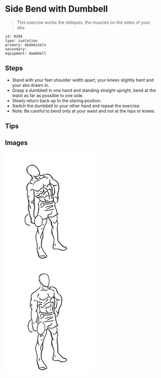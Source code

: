 # Side Bend with Dumbbell
> This exercise works the obliques, the muscles on the sides of your abs.

``` 
id: 0294 
type: isolation 
primary: abdominals 
secondary:  
equipment: dumbbell 
``` 

## Steps

 - Stand with your feet shoulder width apart, your knees slightly bent and your abs drawn in.
 - Grasp a dumbbell in one hand and standing straight upright, bend at the waist as far as possible to one side.
 - Slowly return back up to the staring position.
 - Switch the dumbbell to your other hand and repeat the exercise.
 - Note: Be careful to bend only at your waist and not at the hips or knees.

## Tips


## Images

<svg width="221pt" height="275pt" viewBox="0 0 221 275" xmlns="http://www.w3.org/2000/svg">
  <g fill="#FFF">
    <path d="M0 0h221v275H0V0m58.51 35.58c-5.3 2.45-6.99 9.78-3.91 14.6 2.02 6.37 9.56 8.04 12.03 14.09-1.95 4.07-3.98 8.1-5.81 12.23-7.88 2.95-10.07 14.01-6.14 20.84 2 2.97-.99 6.2-.27 9.39 1.27 7.37 2.44 14.77 3.87 22.12-1.01 4.61-2.46 9.37-1.33 14.11.97 3.72 2.42 7.31 3.09 11.12.99 3.4.46 7.42 3.15 10.13.3 3.82-.21 7.71.66 11.48 2.59 1.8 5.92 1.89 8.9 2.62 1.49 3.62 4.18 6.59 7.84 8.09-.79 3.73-.24 7.72-1.86 11.27-1.94 5.86-4.54 12.08-2.77 18.32 1.88 7.9 4.72 16.15 2.12 24.26.51 1.61 1.04 3.22 1.57 4.83-.96 3.65 1.85 6.63 2.42 10.07.37 1.56.27 3.29 1.12 4.71 3.96 4.87 11.87 6.05 17.02 2.47 1.17-.22 2.3-.53 3.41-.93 1.5-1.12.88-3.12.94-4.7-4.61-5.68-8.87-11.62-12.04-18.25-2.46-8.14-1.51-17.13 1.73-24.92 1.96-6.36-.86-13.2 1.5-19.5 1.55-4.41 2.46-9.14 5.09-13.08 2.9-4.47 3.28-9.96 3.54-15.13.44-.57 1.31-1.71 1.75-2.28 2.49 2.42 4.29 5.41 6.06 8.36 1.87 2.87.82 6.54 2.16 9.59.82 1.8 1.67 3.59 2.15 5.53 2.04 1.11 2.73 3.26 3.43 5.35 1.38-3.73-1.06-6.86-2.37-10.11-1.3-3-.44-6.53-2.07-9.41-2-3.33-3.71-6.97-6.82-9.45l.77-.54c-1.29-.62-2.19-1.57-2.72-2.85 2.74.84 5.25 3.14 8.3 2.66 4.96-.3 9.39-2.96 13.16-6.01.28 4.33.49 8.66.79 12.99-.5-.01-1.5-.04-2-.05-.92 2.33-1 5.71-3.63 6.81-2.37-.74-3.46-3.02-4.31-5.13l-.67.28c.98 2.16 1.31 5.1 3.69 6.23 3.39.29 4.71-3.34 6.22-5.66 3.59 4.89.09 10.55.48 15.92-1.26 6.39 1.73 12.57 1.13 18.98-.44 5.48-.14 11.14 1.82 16.3 2.41 2.54 5.15 4.77 7.23 7.61 2.5 3.71 6.63 5.99 11.08 6.29.73.94 1.45 1.9 2.16 2.87-1.75.92-3.39 2.03-5.2 2.81-2.61.11-5.2-.42-7.81-.4-2.38-1.06-4.64-2.73-7.35-2.75-3.38-.1-6.75.3-10.12.25-.54-.65-1.03-1.31-1.5-2-.24-4.43.58-8.85 1.7-13.12.41-4.01.33-8.07-.06-12.07-.39-3.56-3.38-6.2-3.72-9.77-.55-4.23-1.64-8.51-.65-12.76-.46-.79-.92-1.58-1.4-2.36-.87 4.61-1.49 9.33-1.12 14.02 1.53 4.87 5.22 8.93 5.49 14.21 1.65 7.93-4.11 15.45-1.91 23.32 2.84 2.81 6.95 2.31 10.53 1.71 4.02-.72 7.01 3.05 10.89 3.1 1.95.11 3.86.58 5.81.57 3.24-1.23 6.99-2.24 8.62-5.65-.83-1.02-1.67-2.01-2.54-2.97-1.77-2.22-5.14-1.14-7.26-2.88-4.12-2.87-6.65-7.42-10.69-10.4-3.1-5.8-1.72-12.69-2.16-19 .47-5.48-2.3-10.75-1.07-16.2-.65-2.8.09-5.54.78-8.24.99-3.31-1.63-6.24-1.38-9.52.07-4.59-.09-9.19-.9-13.72 1.05-.49 2.1-.98 3.15-1.48-.18-.55-.55-1.64-.73-2.19-.96-1.07-2.29-2.03-2.37-3.6-.61-5.62-3.69-10.49-5.1-15.87.37-2.19 1.01-4.32 1.39-6.51-1.37-1.21-2.7-2.45-4.04-3.68.05-3.77-.29-7.51-.86-11.23a328.9 328.9 0 0 1-3.14-.07c1.83 2.99 2.74 7.73-.55 10.04-5.09 1.21-10.4 3.13-15.64 1.58-.01-.26-.04-.77-.06-1.02l1.27-2.02c-1.72-1.35-3.31-2.86-4.56-4.66-.51.19-1.02.38-1.53.56 1.14 2.25 2.4 4.43 3.69 6.6-4.15.5-8.25-.27-11.85-2.37-1.04-2.17-2.52-4.06-4.25-5.71 1.17-.68 2.3-1.41 3.39-2.21 1.89 1.9 4.46 2.8 7.01 3.41-2.33-2.35-5.22-4.08-7.44-6.56a58.406 58.406 0 0 0-2.96 3.32c-3.34-1.04-6.36-2.76-9.43-4.37-1.03 1.63.87 2.33 1.87 3.23 1.24 1.13 2.82 1.7 4.29 2.43 1.8 1.69 3.42 3.59 5.47 5.02-.48 3.39-2.82 5.97-4.3 8.92-.71 2.71.55 5.4.93 8.07 1.01 5.68-1.99 10.98-2.09 16.61-.03 3.21-1.79 5.95-4.13 8l.25.64c-1.23-.01-2.45-.03-3.68-.08l.15-.44c-1.6-3.98-.71-8.39-.68-12.56.91-5.74 2.83-11.65.64-17.39.13-1.56.35-3.11.32-4.68-.63-8.69-.11-17.42-.62-26.11-.09-1.31-2.57-3.09-1.07-4.06 2.93.99 5.71 2.78 8.91 2.77 2.61-.38 6.85-.79 5.98-4.53 3.1-1.72 6.35-3.21 9.18-5.38 2.72 2.77 7.17 3.68 8.41 7.77-3.76 1.61-6.97 4.26-9.57 7.38-.77 1.26.06 2.57.68 3.66 2.36-3.62 5.16-7.11 8.94-9.32 2.11 2.79 2.79 6.2 3.65 9.5-4.29-2.42-6.64 2.19-8.96 4.85-2.95-1.21-6.05-2.27-8.32-4.62-.39-.06-1.17-.17-1.56-.23 1.86 3.41 5.44 4.98 8.88 6.32 3.02-.98 5.5-2.87 6.98-5.72 1.3.55 2.61 1.1 3.92 1.64-.05 2.44-.14 4.89-.21 7.33.44.16 1.31.5 1.74.66-.06-3.7 1.76-8.35-1.5-11.14 1.81-3.77-1.58-6.68-3.64-9.4.4-.93.8-1.86 1.25-2.76 1.96.55 3.78.07 5.47-1.44 1.32 3.94 1.44 8.14 1.66 12.25-.47.41-1.42 1.24-1.89 1.66l1.85 1.13c1.43 3.5 2.06 7.24 2.1 11.01.73-2.65 1.97-5.46.85-8.19-2.12-5.94-1.16-12.4-2.28-18.55-1.08-.53-2.16-1.07-3.24-1.6-1.2.86-2.42 1.71-3.67 2.5l.12.58c-.5.04-1.49.11-1.99.15-1.57-2.81-4.65-3.95-7.17-5.67l-2.17-.28c.08-1.43.22-4.29.29-5.72.62.65 1.86 1.95 2.47 2.6 1.44-.37 2.88-.74 4.32-1.1-1.99-.75-4.07-1.17-6.11-1.72-1.57-.98-2.87-2.31-4.26-3.51.88 2.23 2.53 4.47 1.75 6.98-.49 3.07-3.87 3.64-6.08 5.1-2.07.88-2.63 3.22-3.65 5.01-5.99 1.3-12.38-.02-17.08-4.04-1.22.49-2.47.92-3.73 1.32-.68 1.65-1.31 3.33-1.83 5.04 2.14-.89 3.21-2.93 3.77-5.07 1.34.85 2.69 1.69 4.1 2.41-.07 1.12-.13 2.23-.2 3.35l.94-.55c-.67 8.47 2.77 18.83-4.1 25.56-.43-.72-1.3-2.16-1.73-2.88-1.03 3.04.52 6.43 3.16 8.1l-.4-3.73c1.26-1.32 2.49-2.67 3.71-4.03.01 1.11.01 2.22.02 3.33-3.32 1.61-1.08 5.35-.27 7.82 2.15 5.81-1.02 11.65-.83 17.53.14 3.42-.14 6.85.18 10.26.77 1.49 2.3 2.33 3.63 3.26-2.27 3.8-2.52 8.29-1.88 12.58-1.99-.44-4.12-.58-5.91-1.66-2.34-3.44.63-7.61-.7-11.28-.95-1.19-2.46-2-2.76-3.61-1.61-5.5-1.81-11.35-3.77-16.76-1.14-2.81-.37-5.89-.05-8.77.52.4 1.54 1.2 2.05 1.6.49 1.85 1.09 3.67 1.65 5.5l1.62.71c-.09-3.28-1.17-6.37-2.63-9.27L60.63 134c-1.2-4.68.09-9.63-.14-14.41l-2.21-.28c-.23-2.97-.6-5.96-1.83-8.7-2.3-4.85 2.22-9.99-.28-14.84-2.78-6.48-.62-15.19 6.02-18.38.59.98 1.15 1.97 1.72 2.97 1.81-.61 3.74-1.25 4.85-2.92-2.17-.07-4.35-.04-6.53-.07 1.8-3.78 3.71-7.49 5.7-11.17l2.84 1.16c-1.51-3.04-3.88-5.67-4.69-9.03-2.86-1.46-6.4-2.4-8.04-5.42-1.89-3.84-3.8-8.48-1.96-12.68 1.1-2.62 3.79-3.91 6.27-4.9 3.94-1.37 8.8-1.78 12.15 1.17 4.27 4.01 8.16 8.75 9.92 14.43 1.05 2.84-1.19 5.36-2.13 7.91-2.41.63-4.82 1.36-7.31 1.56-2.39-.41-4.71-1.15-7.13-1.4 2.37 1.76 4.99 3.89 8.14 3.42 3.85.08 6.81-2.5 9.54-4.84.27.77.81 2.29 1.08 3.05 3.7-1.09 7.54-1.48 11.29-2.32-.02-.27-.07-.82-.09-1.09-.84-.54-1.69-1.06-2.55-1.54-.52.45-1.57 1.35-2.09 1.8-2.29.13-4.58.23-6.87.26-.02-2.87.48-5.86-.46-8.64-1.87-4.77-5.14-8.79-8.5-12.58-2.28-2.75-5.9-3.95-9.34-4.33-3.51-.22-6.48 1.93-9.49 3.39m44.02 19.12c-1.19.37-3.31.39-2.78 2.19l.48.4c3.43-1.32 7.26-.77 10.4 1.02 4.58 3.74 5.95 10.82 11.93 12.91 3.47 1.66 6.82 4.27 8.42 7.85 1.05 4.89 1.69 9.93 1.46 14.93a99.427 99.427 0 0 0-3.41 12.61c.54 2.35.83 4.75 1.12 7.15-2.61-1.47-5.36-2.81-8.37-3.2a26.09 26.09 0 0 0 6.52 4.16c3.3 3.72.55 8.22-.99 12.03.9-.56 1.98-.95 2.61-1.84 3.2-5.57 3.11-12.42 1.44-18.45.78-3.49 1.62-6.96 2.6-10.4 1.5-4.96-.03-10.1-.3-15.12-.16-3.05-2.58-5.23-4.39-7.44-2.19-2.64-5.71-3.38-8.44-5.23-2.9-3.78-5.2-8.09-8.7-11.39-2.74-1.93-6.32-2.46-9.6-2.18m-9.05 8.62c-1.31.82-2.6 1.66-3.84 2.6-1.16.16-2.32.3-3.49.42l1.31-.47c-1.24-1.67-1.58-4.79-4.22-4.82.85 3.08 2.35 5.9 4.27 8.43l-.81-2.03c2.09 1.58 3.71-.4 5.34-1.31 3.41-2.57 7.91-2.45 11.67-4.24-2.27-.56-4.48-.38-6.63.54.85-1.33 1.63-2.7 2.34-4.11-2.64.72-4.28 3-5.94 4.99m-22.08-.73c1.64 1.67 3.52 3.09 5.26 4.68 2.53 1.38 5.39 1.92 8.27 1.89-3.62-3.5-8.6-5.7-13.53-6.57m28.86.99c1.28 2.92 4.85 2.38 7.43 2.33-1.59-2.59-4.88-1.95-7.43-2.33m-32.25 5.3c-1.11 1.02.06 3.92 1.6 2.7 1.07-1-.08-3.94-1.6-2.7m41.61-1.09c-.19 3.66.76 7.35.1 10.98-1.12 2.2-3.83 2.8-5.65 4.27.55 2.45-.91 4.65-1.18 7.04.93-1.1 1.78-2.26 2.61-3.44.71-.07 2.13-.22 2.84-.3-1.03-.72-2.06-1.43-3.11-2.11 1.85-.93 3.69-1.85 5.5-2.85.97 1.62 2.05 3.18 2.93 4.86 3.95 7.7 1.73 16.68 4.37 24.76 1.83-2.8 4.37-5.11 5.98-8.06.97-6.1-1.21-11.97-2.11-17.91 2.93-.4 5.89-.87 8.62-2.07-3.23-1.82-6.89.25-10.32-.43-3.23-1.06-5.63-3.51-8.11-5.69-.53-3.06.42-6.92-2.47-9.05m-37.13 7.06c-.16.4-.48 1.2-.65 1.6-1.88 2.85-3.45 6.02-3.35 9.53.47-.96.92-1.93 1.38-2.89 1.27-2.2 2.05-4.66 3.41-6.8 4-2.52 8.29-4.72 13.15-4.61-.96-.84-2.05-2.37-3.56-1.47-3.87.49-7.03 2.87-10.38 4.64m21.74 17.62c.21 1.48.44 2.95.68 4.43-2.4 1.52-4.11 3.8-4.94 6.51-1.4-.42-2.8-.81-4.21-1.18.2 2.13-1.31 3.64-2.75 4.97-1.35 1.49-3.45.14-5.14.22 1.08 2.04 3.51 3.25 5.68 2.03 1.86-.76 4.74-3.32 2.5-5.29l4.42.48c.78.48 1.57.97 2.37 1.46-.27-1.12-.55-2.24-.83-3.36 1.58-1.87 3.66-3.17 5.89-4.16-.59-2.1-1.12-4.22-1.63-6.34-.51.06-1.53.17-2.04.23m-6.6 5.2c-.03.45-.1 1.35-.14 1.81.99.01 1.98.03 2.98.05.1-.55.31-1.65.42-2.19l-3.26.33m-10.18 5.15c2.17.66 4.74 1.48 6.52-.5-2.2-.38-4.39-.04-6.52.5m-20.96 4.14c.5 2.18 1.23 4.29 1.96 6.4 3.14-1.57.17-5.34-1.96-6.4m46.12 11.56c-.04 3.01 2.77 4.28 5.37 4.05-1.55-1.65-3.41-2.94-5.37-4.05m-46.99 36.3c-5.71 3.59-7.58 10.96-6.69 17.32.69 3.84 2.58 7.9 6.23 9.72 2.43 1.13 6.2 1.58 7.43-1.46-3.08.39-6.76.82-9.06-1.77-3.84-4.86-4.31-12.03-1.41-17.47 1.53-3.04 4.62-4.73 7.31-6.6-1.26-.15-2.68-.59-3.81.26m67.09 75.49c.94 1.39 1.87 2.79 2.9 4.11-.61-2.81-1.08-5.65-1.21-8.52-.89 1.32-1.24 2.89-1.69 4.41z"/>
    <path d="M111.7 78.99c2.45 2.11 5.19 3.82 8.04 5.32.48 1.16.98 2.32 1.5 3.46.56 5.11.81 10.25.62 15.39-.94.99-1.88 1.99-2.81 2.99-1.23-5.31-.36-10.84-1.54-16.12-1.69-3.8-3.37-7.65-5.81-11.04zM86.63 121.31c2.88 1.64 5.79 3.63 9.26 3.52 4.7.03 9.33 2.27 14.01.94 3.43-.98 6.88-1.89 10.37-2.6-1.54 3.8-6.05 3.67-9.38 4.67-6.89 1.66-13.87.02-20.42-2.18-1.16 2.83-4.67 6.72-1.49 9.38.2-2.74 1.03-5.34 2.29-7.77 1.85.67 3.71 1.33 5.53 2.11-1.7 4.92-6.93 6.31-10.32 9.64 5.01-.83 10.4-3.83 11.62-9.15 7.13 1.24 14.46.17 21.06-2.74l.76-2.56c1.26.88 2.51 1.79 3.72 2.74-.47 2.26-.97 4.52-1.61 6.74 2.22 4.78 4.57 9.61 5.19 14.91.21 1.83 1.46 3.24 2.46 4.7-3.97 1.47-6.66 5.07-10.67 6.44-3.97 1.94-8.22-.32-12.24-.79.94-3.3 4.36-3.76 7.17-4.5 2.21-1.99 3.42-5.16 3.49-8.13-1.71 2.1-3.06 4.46-4.4 6.81-2.34.33-4.69.83-6.8 1.96-1.15 2.14-.78 4.79-1.27 7.16-3.5 2.63-7.9 3.25-12.12 3.79-1.02-2.78-2.16-5.77-4.77-7.45-2.06-1.66-4.86-1.27-7.31-1.45 1.44-2.2 1.63-4.86 2.1-7.38.58-3.44 2.21-6.71 1.86-10.27.44-5.37-2.82-10.71.1-15.82l2.26.44c-.12-.79-.34-2.37-.45-3.16m15.29 14.77c-1.4.32-2.39 1.41-3.39 2.36 6.35-.93 12.43-4.06 18.93-3.49-4.96 2.56-11.21 3.54-14.69 8.3 5.46-2.63 10.97-5.15 16.66-7.26-.06-1.06-.11-2.13-.15-3.19-5.9.23-11.75 1.46-17.36 3.28m-6.01 9.33c4.6 1.99 9.41-.49 14.13-.32 4.23-.33 9.34-.14 12.04-4.04-8.43 2.99-17.54 2.32-26.17 4.36z"/>
    <path d="M74.48 167.12c1.22-4.34 4.94-7.05 8.64-9.2 3.72 1.3 7.29 4 8.12 8.05.87 4.16 1 8.65-.73 12.62l1.27.08c1.61-3.44 1.94-7.27 1.34-10.99 3.4.51 6.72-.5 10-1.25-.76 4.49-1.17 9.24-3.45 13.28-3.71 5.71-4.93 12.55-7.36 18.82-2.86 4.94-5.24 10.55-4.57 16.39l1.09 1.81c1.14-5.26.57-11.05 4.01-15.59.06 4.57.85 9.45-1.32 13.7-2.93 6.3-3.01 13.59-1.68 20.3.8 5.39 4.56 9.57 6.9 14.32 2.35 3.22 5.24 6.06 7.09 9.65-1.2.37-2.4.75-3.6 1.12-.92-1.38-1.85-2.76-2.9-4.06-3.16 1.04-6.49.69-9.73.98l-.95 1.67c.96-.16 1.92-.32 2.89-.47 3.09 1.81 7.28-1.95 9.33 1.86-4.08 3.65-10.69 2.45-13.75-1.9-.34-7.65-6.76-14.39-4.41-22.19 1.6-9.61-4.97-18.46-3.5-28.05a49.4 49.4 0 0 1 3.82-11.55c1.61 2.68 1.43 6.69 4.35 8.46-1.63-6.04-3.41-12.08-3.92-18.35 3.99-.23 7.49-2.44 9.65-5.76-.89-.43-1.78-.85-2.68-1.28l1.05 1.21c-2.48 2.7-6.68 5.11-10.22 2.88-5.68-3.26-6.35-10.82-4.78-16.56m16.79 13.87c.72-.1 2.16-.31 2.89-.41.75 1.03 1.54 2.05 2.36 3.04-.51-2.04-1.27-4.01-2.09-5.94-1.04 1.11-2.1 2.21-3.16 3.31m-2.25 9.06c1.17 1.68 3.92 1.28 4.58-.68-1.5.19-3.65-1.06-4.58.68m-6.37 52.8c2.89-2.07 4.05-5.48 5.66-8.48-3.65.97-4.66 5.33-5.66 8.48z"/>
  </g>
  <g fill="#333">
    <path d="M58.51 35.58c3.01-1.46 5.98-3.61 9.49-3.39 3.44.38 7.06 1.58 9.34 4.33 3.36 3.79 6.63 7.81 8.5 12.58.94 2.78.44 5.77.46 8.64 2.29-.03 4.58-.13 6.87-.26.52-.45 1.57-1.35 2.09-1.8.86.48 1.71 1 2.55 1.54.02.27.07.82.09 1.09-3.75.84-7.59 1.23-11.29 2.32-.27-.76-.81-2.28-1.08-3.05-2.73 2.34-5.69 4.92-9.54 4.84-3.15.47-5.77-1.66-8.14-3.42 2.42.25 4.74.99 7.13 1.4 2.49-.2 4.9-.93 7.31-1.56.94-2.55 3.18-5.07 2.13-7.91-1.76-5.68-5.65-10.42-9.92-14.43-3.35-2.95-8.21-2.54-12.15-1.17-2.48.99-5.17 2.28-6.27 4.9-1.84 4.2.07 8.84 1.96 12.68 1.64 3.02 5.18 3.96 8.04 5.42.81 3.36 3.18 5.99 4.69 9.03l-2.84-1.16c-1.99 3.68-3.9 7.39-5.7 11.17 2.18.03 4.36 0 6.53.07-1.11 1.67-3.04 2.31-4.85 2.92-.57-1-1.13-1.99-1.72-2.97-6.64 3.19-8.8 11.9-6.02 18.38 2.5 4.85-2.02 9.99.28 14.84 1.23 2.74 1.6 5.73 1.83 8.7l2.21.28c.23 4.78-1.06 9.73.14 14.41l1.35-1.47c1.46 2.9 2.54 5.99 2.63 9.27l-1.62-.71c-.56-1.83-1.16-3.65-1.65-5.5-.51-.4-1.53-1.2-2.05-1.6-.32 2.88-1.09 5.96.05 8.77 1.96 5.41 2.16 11.26 3.77 16.76.3 1.61 1.81 2.42 2.76 3.61 1.33 3.67-1.64 7.84.7 11.28 1.79 1.08 3.92 1.22 5.91 1.66-.64-4.29-.39-8.78 1.88-12.58-1.33-.93-2.86-1.77-3.63-3.26-.32-3.41-.04-6.84-.18-10.26-.19-5.88 2.98-11.72.83-17.53-.81-2.47-3.05-6.21.27-7.82-.01-1.11-.01-2.22-.02-3.33-1.22 1.36-2.45 2.71-3.71 4.03l.4 3.73c-2.64-1.67-4.19-5.06-3.16-8.1.43.72 1.3 2.16 1.73 2.88 6.87-6.73 3.43-17.09 4.1-25.56l-.94.55c.07-1.12.13-2.23.2-3.35-1.41-.72-2.76-1.56-4.1-2.41-.56 2.14-1.63 4.18-3.77 5.07.52-1.71 1.15-3.39 1.83-5.04 1.26-.4 2.51-.83 3.73-1.32 4.7 4.02 11.09 5.34 17.08 4.04 1.02-1.79 1.58-4.13 3.65-5.01 2.21-1.46 5.59-2.03 6.08-5.1.78-2.51-.87-4.75-1.75-6.98 1.39 1.2 2.69 2.53 4.26 3.51 2.04.55 4.12.97 6.11 1.72-1.44.36-2.88.73-4.32 1.1-.61-.65-1.85-1.95-2.47-2.6-.07 1.43-.21 4.29-.29 5.72l2.17.28c2.52 1.72 5.6 2.86 7.17 5.67.5-.04 1.49-.11 1.99-.15l-.12-.58c1.25-.79 2.47-1.64 3.67-2.5 1.08.53 2.16 1.07 3.24 1.6 1.12 6.15.16 12.61 2.28 18.55 1.12 2.73-.12 5.54-.85 8.19-.04-3.77-.67-7.51-2.1-11.01l-1.85-1.13c.47-.42 1.42-1.25 1.89-1.66-.22-4.11-.34-8.31-1.66-12.25-1.69 1.51-3.51 1.99-5.47 1.44-.45.9-.85 1.83-1.25 2.76 2.06 2.72 5.45 5.63 3.64 9.4 3.26 2.79 1.44 7.44 1.5 11.14-.43-.16-1.3-.5-1.74-.66.07-2.44.16-4.89.21-7.33-1.31-.54-2.62-1.09-3.92-1.64-1.48 2.85-3.96 4.74-6.98 5.72-3.44-1.34-7.02-2.91-8.88-6.32.39.06 1.17.17 1.56.23 2.27 2.35 5.37 3.41 8.32 4.62 2.32-2.66 4.67-7.27 8.96-4.85-.86-3.3-1.54-6.71-3.65-9.5-3.78 2.21-6.58 5.7-8.94 9.32-.62-1.09-1.45-2.4-.68-3.66 2.6-3.12 5.81-5.77 9.57-7.38-1.24-4.09-5.69-5-8.41-7.77-2.83 2.17-6.08 3.66-9.18 5.38.87 3.74-3.37 4.15-5.98 4.53-3.2.01-5.98-1.78-8.91-2.77-1.5.97.98 2.75 1.07 4.06.51 8.69-.01 17.42.62 26.11.03 1.57-.19 3.12-.32 4.68 2.19 5.74.27 11.65-.64 17.39-.03 4.17-.92 8.58.68 12.56l-.15.44c1.23.05 2.45.07 3.68.08l-.25-.64c2.34-2.05 4.1-4.79 4.13-8 .1-5.63 3.1-10.93 2.09-16.61-.38-2.67-1.64-5.36-.93-8.07 1.48-2.95 3.82-5.53 4.3-8.92-2.05-1.43-3.67-3.33-5.47-5.02-1.47-.73-3.05-1.3-4.29-2.43-1-.9-2.9-1.6-1.87-3.23 3.07 1.61 6.09 3.33 9.43 4.37.95-1.14 1.93-2.26 2.96-3.32 2.22 2.48 5.11 4.21 7.44 6.56-2.55-.61-5.12-1.51-7.01-3.41-1.09.8-2.22 1.53-3.39 2.21 1.73 1.65 3.21 3.54 4.25 5.71 3.6 2.1 7.7 2.87 11.85 2.37-1.29-2.17-2.55-4.35-3.69-6.6.51-.18 1.02-.37 1.53-.56 1.25 1.8 2.84 3.31 4.56 4.66l-1.27 2.02c.02.25.05.76.06 1.02 5.24 1.55 10.55-.37 15.64-1.58 3.29-2.31 2.38-7.05.55-10.04 1.05.03 2.09.05 3.14.07.57 3.72.91 7.46.86 11.23 1.34 1.23 2.67 2.47 4.04 3.68-.38 2.19-1.02 4.32-1.39 6.51 1.41 5.38 4.49 10.25 5.1 15.87.08 1.57 1.41 2.53 2.37 3.6.18.55.55 1.64.73 2.19-1.05.5-2.1.99-3.15 1.48.81 4.53.97 9.13.9 13.72-.25 3.28 2.37 6.21 1.38 9.52-.69 2.7-1.43 5.44-.78 8.24-1.23 5.45 1.54 10.72 1.07 16.2.44 6.31-.94 13.2 2.16 19 4.04 2.98 6.57 7.53 10.69 10.4 2.12 1.74 5.49.66 7.26 2.88.87.96 1.71 1.95 2.54 2.97-1.63 3.41-5.38 4.42-8.62 5.65-1.95.01-3.86-.46-5.81-.57-3.88-.05-6.87-3.82-10.89-3.1-3.58.6-7.69 1.1-10.53-1.71-2.2-7.87 3.56-15.39 1.91-23.32-.27-5.28-3.96-9.34-5.49-14.21-.37-4.69.25-9.41 1.12-14.02.48.78.94 1.57 1.4 2.36-.99 4.25.1 8.53.65 12.76.34 3.57 3.33 6.21 3.72 9.77.39 4 .47 8.06.06 12.07-1.12 4.27-1.94 8.69-1.7 13.12.47.69.96 1.35 1.5 2 3.37.05 6.74-.35 10.12-.25 2.71.02 4.97 1.69 7.35 2.75 2.61-.02 5.2.51 7.81.4 1.81-.78 3.45-1.89 5.2-2.81-.71-.97-1.43-1.93-2.16-2.87-4.45-.3-8.58-2.58-11.08-6.29-2.08-2.84-4.82-5.07-7.23-7.61-1.96-5.16-2.26-10.82-1.82-16.3.6-6.41-2.39-12.59-1.13-18.98-.39-5.37 3.11-11.03-.48-15.92-1.51 2.32-2.83 5.95-6.22 5.66-2.38-1.13-2.71-4.07-3.69-6.23l.67-.28c.85 2.11 1.94 4.39 4.31 5.13 2.63-1.1 2.71-4.48 3.63-6.81.5.01 1.5.04 2 .05-.3-4.33-.51-8.66-.79-12.99-3.77 3.05-8.2 5.71-13.16 6.01-3.05.48-5.56-1.82-8.3-2.66.53 1.28 1.43 2.23 2.72 2.85l-.77.54c3.11 2.48 4.82 6.12 6.82 9.45 1.63 2.88.77 6.41 2.07 9.41 1.31 3.25 3.75 6.38 2.37 10.11-.7-2.09-1.39-4.24-3.43-5.35-.48-1.94-1.33-3.73-2.15-5.53-1.34-3.05-.29-6.72-2.16-9.59-1.77-2.95-3.57-5.94-6.06-8.36-.44.57-1.31 1.71-1.75 2.28-.26 5.17-.64 10.66-3.54 15.13-2.63 3.94-3.54 8.67-5.09 13.08-2.36 6.3.46 13.14-1.5 19.5-3.24 7.79-4.19 16.78-1.73 24.92 3.17 6.63 7.43 12.57 12.04 18.25-.06 1.58.56 3.58-.94 4.7-1.11.4-2.24.71-3.41.93-5.15 3.58-13.06 2.4-17.02-2.47-.85-1.42-.75-3.15-1.12-4.71-.57-3.44-3.38-6.42-2.42-10.07-.53-1.61-1.06-3.22-1.57-4.83 2.6-8.11-.24-16.36-2.12-24.26-1.77-6.24.83-12.46 2.77-18.32 1.62-3.55 1.07-7.54 1.86-11.27-3.66-1.5-6.35-4.47-7.84-8.09-2.98-.73-6.31-.82-8.9-2.62-.87-3.77-.36-7.66-.66-11.48-2.69-2.71-2.16-6.73-3.15-10.13-.67-3.81-2.12-7.4-3.09-11.12-1.13-4.74.32-9.5 1.33-14.11-1.43-7.35-2.6-14.75-3.87-22.12-.72-3.19 2.27-6.42.27-9.39-3.93-6.83-1.74-17.89 6.14-20.84 1.83-4.13 3.86-8.16 5.81-12.23-2.47-6.05-10.01-7.72-12.03-14.09-3.08-4.82-1.39-12.15 3.91-14.6m28.12 85.73c.11.79.33 2.37.45 3.16l-2.26-.44c-2.92 5.11.34 10.45-.1 15.82.35 3.56-1.28 6.83-1.86 10.27-.47 2.52-.66 5.18-2.1 7.38 2.45.18 5.25-.21 7.31 1.45 2.61 1.68 3.75 4.67 4.77 7.45 4.22-.54 8.62-1.16 12.12-3.79.49-2.37.12-5.02 1.27-7.16 2.11-1.13 4.46-1.63 6.8-1.96 1.34-2.35 2.69-4.71 4.4-6.81-.07 2.97-1.28 6.14-3.49 8.13-2.81.74-6.23 1.2-7.17 4.5 4.02.47 8.27 2.73 12.24.79 4.01-1.37 6.7-4.97 10.67-6.44-1-1.46-2.25-2.87-2.46-4.7-.62-5.3-2.97-10.13-5.19-14.91.64-2.22 1.14-4.48 1.61-6.74-1.21-.95-2.46-1.86-3.72-2.74l-.76 2.56c-6.6 2.91-13.93 3.98-21.06 2.74-1.22 5.32-6.61 8.32-11.62 9.15 3.39-3.33 8.62-4.72 10.32-9.64-1.82-.78-3.68-1.44-5.53-2.11-1.26 2.43-2.09 5.03-2.29 7.77-3.18-2.66.33-6.55 1.49-9.38 6.55 2.2 13.53 3.84 20.42 2.18 3.33-1 7.84-.87 9.38-4.67-3.49.71-6.94 1.62-10.37 2.6-4.68 1.33-9.31-.91-14.01-.94-3.47.11-6.38-1.88-9.26-3.52m-12.15 45.81c-1.57 5.74-.9 13.3 4.78 16.56 3.54 2.23 7.74-.18 10.22-2.88l-1.05-1.21c.9.43 1.79.85 2.68 1.28-2.16 3.32-5.66 5.53-9.65 5.76.51 6.27 2.29 12.31 3.92 18.35-2.92-1.77-2.74-5.78-4.35-8.46a49.4 49.4 0 0 0-3.82 11.55c-1.47 9.59 5.1 18.44 3.5 28.05-2.35 7.8 4.07 14.54 4.41 22.19 3.06 4.35 9.67 5.55 13.75 1.9-2.05-3.81-6.24-.05-9.33-1.86-.97.15-1.93.31-2.89.47l.95-1.67c3.24-.29 6.57.06 9.73-.98 1.05 1.3 1.98 2.68 2.9 4.06 1.2-.37 2.4-.75 3.6-1.12-1.85-3.59-4.74-6.43-7.09-9.65-2.34-4.75-6.1-8.93-6.9-14.32-1.33-6.71-1.25-14 1.68-20.3 2.17-4.25 1.38-9.13 1.32-13.7-3.44 4.54-2.87 10.33-4.01 15.59l-1.09-1.81c-.67-5.84 1.71-11.45 4.57-16.39 2.43-6.27 3.65-13.11 7.36-18.82 2.28-4.04 2.69-8.79 3.45-13.28-3.28.75-6.6 1.76-10 1.25.6 3.72.27 7.55-1.34 10.99l-1.27-.08c1.73-3.97 1.6-8.46.73-12.62-.83-4.05-4.4-6.75-8.12-8.05-3.7 2.15-7.42 4.86-8.64 9.2z"/>
    <path d="M102.53 54.7c3.28-.28 6.86.25 9.6 2.18 3.5 3.3 5.8 7.61 8.7 11.39 2.73 1.85 6.25 2.59 8.44 5.23 1.81 2.21 4.23 4.39 4.39 7.44.27 5.02 1.8 10.16.3 15.12-.98 3.44-1.82 6.91-2.6 10.4 1.67 6.03 1.76 12.88-1.44 18.45-.63.89-1.71 1.28-2.61 1.84 1.54-3.81 4.29-8.31.99-12.03a26.09 26.09 0 0 1-6.52-4.16c3.01.39 5.76 1.73 8.37 3.2-.29-2.4-.58-4.8-1.12-7.15.86-4.28 2-8.49 3.41-12.61.23-5-.41-10.04-1.46-14.93-1.6-3.58-4.95-6.19-8.42-7.85-5.98-2.09-7.35-9.17-11.93-12.91-3.14-1.79-6.97-2.34-10.4-1.02l-.48-.4c-.53-1.8 1.59-1.82 2.78-2.19z"/>
    <path d="M93.48 63.32c1.66-1.99 3.3-4.27 5.94-4.99a46.27 46.27 0 0 1-2.34 4.11c2.15-.92 4.36-1.1 6.63-.54-3.76 1.79-8.26 1.67-11.67 4.24-1.63.91-3.25 2.89-5.34 1.31l.81 2.03c-1.92-2.53-3.42-5.35-4.27-8.43 2.64.03 2.98 3.15 4.22 4.82l-1.31.47c1.17-.12 2.33-.26 3.49-.42 1.24-.94 2.53-1.78 3.84-2.6zM71.4 62.59c4.93.87 9.91 3.07 13.53 6.57-2.88.03-5.74-.51-8.27-1.89-1.74-1.59-3.62-3.01-5.26-4.68zM100.26 63.58c2.55.38 5.84-.26 7.43 2.33-2.58.05-6.15.59-7.43-2.33zM68.01 68.88c1.52-1.24 2.67 1.7 1.6 2.7-1.54 1.22-2.71-1.68-1.6-2.7zM109.62 67.79c2.89 2.13 1.94 5.99 2.47 9.05 2.48 2.18 4.88 4.63 8.11 5.69 3.43.68 7.09-1.39 10.32.43-2.73 1.2-5.69 1.67-8.62 2.07.9 5.94 3.08 11.81 2.11 17.91-1.61 2.95-4.15 5.26-5.98 8.06-2.64-8.08-.42-17.06-4.37-24.76-.88-1.68-1.96-3.24-2.93-4.86-1.81 1-3.65 1.92-5.5 2.85 1.05.68 2.08 1.39 3.11 2.11-.71.08-2.13.23-2.84.3-.83 1.18-1.68 2.34-2.61 3.44.27-2.39 1.73-4.59 1.18-7.04 1.82-1.47 4.53-2.07 5.65-4.27.66-3.63-.29-7.32-.1-10.98m2.08 11.2c2.44 3.39 4.12 7.24 5.81 11.04 1.18 5.28.31 10.81 1.54 16.12.93-1 1.87-2 2.81-2.99.19-5.14-.06-10.28-.62-15.39-.52-1.14-1.02-2.3-1.5-3.46-2.85-1.5-5.59-3.21-8.04-5.32zM72.49 74.85c3.35-1.77 6.51-4.15 10.38-4.64 1.51-.9 2.6.63 3.56 1.47-4.86-.11-9.15 2.09-13.15 4.61-1.36 2.14-2.14 4.6-3.41 6.8-.46.96-.91 1.93-1.38 2.89-.1-3.51 1.47-6.68 3.35-9.53.17-.4.49-1.2.65-1.6zM94.23 92.47c.51-.06 1.53-.17 2.04-.23.51 2.12 1.04 4.24 1.63 6.34-2.23.99-4.31 2.29-5.89 4.16.28 1.12.56 2.24.83 3.36-.8-.49-1.59-.98-2.37-1.46l-4.42-.48c2.24 1.97-.64 4.53-2.5 5.29-2.17 1.22-4.6.01-5.68-2.03 1.69-.08 3.79 1.27 5.14-.22 1.44-1.33 2.95-2.84 2.75-4.97 1.41.37 2.81.76 4.21 1.18.83-2.71 2.54-4.99 4.94-6.51-.24-1.48-.47-2.95-.68-4.43z"/>
    <path d="M87.63 97.67l3.26-.33c-.11.54-.32 1.64-.42 2.19-1-.02-1.99-.04-2.98-.05.04-.46.11-1.36.14-1.81zM77.45 102.82c2.13-.54 4.32-.88 6.52-.5-1.78 1.98-4.35 1.16-6.52.5zM56.49 106.96c2.13 1.06 5.1 4.83 1.96 6.4-.73-2.11-1.46-4.22-1.96-6.4zM102.61 118.52c1.96 1.11 3.82 2.4 5.37 4.05-2.6.23-5.41-1.04-5.37-4.05zM101.92 136.08c5.61-1.82 11.46-3.05 17.36-3.28.04 1.06.09 2.13.15 3.19-5.69 2.11-11.2 4.63-16.66 7.26 3.48-4.76 9.73-5.74 14.69-8.3-6.5-.57-12.58 2.56-18.93 3.49 1-.95 1.99-2.04 3.39-2.36zM95.91 145.41c8.63-2.04 17.74-1.37 26.17-4.36-2.7 3.9-7.81 3.71-12.04 4.04-4.72-.17-9.53 2.31-14.13.32zM55.62 154.82c1.13-.85 2.55-.41 3.81-.26-2.69 1.87-5.78 3.56-7.31 6.6-2.9 5.44-2.43 12.61 1.41 17.47 2.3 2.59 5.98 2.16 9.06 1.77-1.23 3.04-5 2.59-7.43 1.46-3.65-1.82-5.54-5.88-6.23-9.72-.89-6.36.98-13.73 6.69-17.32zM91.27 180.99c1.06-1.1 2.12-2.2 3.16-3.31.82 1.93 1.58 3.9 2.09 5.94-.82-.99-1.61-2.01-2.36-3.04-.73.1-2.17.31-2.89.41zM89.02 190.05c.93-1.74 3.08-.49 4.58-.68-.66 1.96-3.41 2.36-4.58.68zM122.71 230.31c.45-1.52.8-3.09 1.69-4.41.13 2.87.6 5.71 1.21 8.52-1.03-1.32-1.96-2.72-2.9-4.11zM82.65 242.85c1-3.15 2.01-7.51 5.66-8.48-1.61 3-2.77 6.41-5.66 8.48z"/>
  </g>
</svg>

<svg width="221pt" height="275pt" viewBox="0 0 221 275" xmlns="http://www.w3.org/2000/svg">
  <g fill="#FFF">
    <path d="M0 0h221v275H0V0m83.84 37c.22 4.34.04 9.29 3.67 12.38-.16 3.18-.07 6.36.24 9.52-3.92 2.64-7.51 5.69-10.37 9.48-4.35 1.52-8.11 4.32-11.32 7.58-2.61 3.47-2.23 8.02-1.83 12.09-1.49 5.19-2.8 10.51-2.81 15.94-.01 5.3 5.02 9.58 3.6 15.03-1.45 6.62-1.7 13.66.4 20.18-5.09 2.16-7.41 7.58-8.6 12.62-1.44 5.97-.28 12.85 3.84 17.53 1.93 2.07 6.65 3.57 7.93.08-2.49.21-5.43.33-7.2-1.81-4.09-4.79-4.02-11.85-2.49-17.64.87-4.11 3.84-7.14 6.93-9.75 1.8 5.13-.47 10.61 1.47 15.67 1.13 3.13.72 6.59 1.8 9.71 2.03 3.24 6.34 3.05 9.65 3.7-1.12-3.59-5.7-2.2-7.95-4.37-1.13-2.86-.47-6.16-1.73-9.03-.93-2.15-1.09-4.47-.83-6.77.66-6.6-2.82-12.69-2.82-19.24-.42-6.08 1.55-11.94 2.28-17.91-.42.39-1.26 1.18-1.68 1.57-1.01-4.2-3.72-8.16-2.86-12.63.54-3.35.91-6.73 1.68-10.04L67 93.77c-.41-5.01-2.48-10.29-.43-15.18 2.7-4.15 7.34-6.25 11.46-8.64 2.82-3.44 6.16-6.37 9.48-9.32.73-3.73.98-7.59.8-11.39 1.21 1.06 2.16 2.31 2.86 3.75 2.19 5.16 8.49 6.8 13.62 6.77.29 2.05 1.14 4.09.66 6.19-3.15 2.89-6.98-.96-10.67-.11 1.24-3.82-2.37-6.4-4.2-9.28 1.2 3.08 2.31 6.19 3.7 9.2-2.66.56-5.32 1.15-7.95 1.87 2.1 1.5 4.58.3 6.84 0 3.06-.71 6.15.3 8.93 1.54 1.72-.64 2.9-1.96 3.76-3.53 1.09-.3 2.2-.59 3.3-.87 2.04 1.8 4.9 1.14 7.38 1.32 1.66 1.96 3.33 5.2 6.41 4.47-1.34-1.53-2.73-3.01-4.09-4.52-2.54-.9-5.11-1.77-7.85-1.79.63-.6 1.88-1.81 2.51-2.41-.5-.47-1.48-1.39-1.98-1.85 3.66.31 7.68-.61 10.89 1.66 6.17 3.14 4.5 12.03 9.98 15.84 3.59 2.42 6.43 6.2 7.5 10.39-.07 5.35-.32 10.9-2.13 15.98-2.29 3.31-3.74 7.06-5.49 10.66.05 2.66-.23 5.31-.33 7.97-2.12-2.36-4.83-4.09-7.67-5.45 1.93 3.26 6.01 5.02 6.69 9.02-1.34 3.08-3.39 5.79-5.4 8.45-.37-3.13-.34-6.28-.41-9.42-3.71-2.26-2.27-6.89-2.73-10.48 1.91-1.46 4-2.81 5.4-4.8 2.02-5.73 1.61-11.87 1.87-17.83 2.87.09 5.75.18 8.62-.06-2.67-2.4-6.58-1.22-9.68-2.56-2.86-1.88-4.52-4.95-6.59-7.57.37-2.64.77-5.26 1.08-7.9-.45-.16-1.34-.49-1.79-.65-.46 3.16-.5 6.43-1.63 9.45-1.24 3.24-8.08 1.67-6.5 6.25-.92 1.17-2.11 1.65-3.56 1.44 1.11 1.6 3.21 3.07 2.33 5.28-2.18.99-4.91.9-6.39 3.11-.57.1-1.7.29-2.27.38-.41.62-1.23 1.85-1.64 2.46-2-.78-3.91-1.78-5.83-2.75.77 2.7 3.27 3.93 5.75 4.69 1.21-1.81 2.96-3.04 4.97-3.83 2.17-1.21 4.56-1.93 6.81-2.96-.02-1.44-.02-2.88 0-4.33-.56-.22-1.69-.68-2.25-.91 1.6-1.34 3.65-1.49 5.64-1.69-.67-.45-2-1.37-2.66-1.82 1.85-.76 3.72-1.47 5.59-2.2.67 1.88 1.35 3.76 2.15 5.59.19 1.96.44 3.91.74 5.85-.93 6.24-2.12 12.46-1.86 18.81-.42 3.23.69 7.42-2.35 9.65 1.16-.1 3.5-.31 4.67-.41.52 3.55-.51 7.41 1.42 10.66-.15 1.99-.45 4.09.59 5.92 1.95 3.7 1.29 8.31 4.23 11.56-4.2 1.6-6.99 5.61-11.44 6.7-3.51 1.4-7.08-.34-10.5-1.14 1.24 1.88 3.31 3.25 5.59 3.37 5.64.42 10.9-2.53 15.05-6.09.19 4.55.41 9.11.56 13.67l-1.91-.48c-.56 2.29-.99 4.83-2.85 6.5-2.65.4-4.29-2.39-4.84-4.61-.2.02-.6.07-.8.09.84 2.05 1.23 4.75 3.34 5.9 3.36.7 5.16-2.81 6.42-5.28.97 2.1 2.59 4.28 1.86 6.73-.8 2.98-1.38 6-1.17 9.1-.72 3.37-.63 6.79.29 10.11 1.79 7.32-.77 14.98 1.77 22.18.1 4.97 5.39 6.71 7.65 10.52 2.53 3.93 6.83 6.65 11.58 6.63.77 1.04 1.53 2.09 2.27 3.16-2.05 1.1-3.98 2.53-6.27 3.09-2.48-.25-4.96-.55-7.42-.92-2.74-1.02-5.33-2.91-8.41-2.57-3.34.31-6.73.93-9.98-.3-.1-3.9-.27-7.89.85-11.67 1.46-4.58 1.02-9.49.68-14.21-.13-3.96-3.22-6.99-3.73-10.84-1-4.93-1.4-9.99-.54-14.98.41 1.06 1.24 3.19 1.65 4.26 2.68-3.49-.62-6.96-1.79-10.27-1.2-2.71-.47-5.85-1.6-8.56-2.35-4.36-5.15-8.5-8.69-11.98.04-1.45.15-2.89.33-4.32.97-.78 2.07-1.36 3.14-1.99 4.67.48 6.47-4.88 6.84-8.65-1.66 2.01-3.03 4.24-4.32 6.5-2.46.45-4.85 1.21-7.22 2-.41 2.28-.52 4.6-.99 6.87-1.34 2.05-3.97 2.74-5.89 4.12 1.28-6.08.95-13.03-3-18.1-1.52-2.25-4.46-2.37-6.79-3.2-7.22 2.59-10.18 11.12-10.14 18.21-.28 6.19 2.17 13.7 8.78 15.54-.32 2.24-1.15 4.47-.68 6.75.33-.82.98-2.48 1.31-3.3 1.86-.5 3.72-1.02 5.56-1.59.74 1.1 1.57 2.13 2.5 3.09-.54-1.9-1.27-3.73-2.03-5.55-1.89.96-3.87 1.71-5.94 2.18.22-.78.65-2.36.86-3.14l-.25 1.58c5.2-1.92 8.34-6.69 9.79-11.82 1.41-.01 2.81-.05 4.22-.1-1.05 4.53-1.36 9.41-3.83 13.48-4.33 6.73-4.86 15.15-9.19 21.89-2.43 4.17-2.51 9.09-2.8 13.76.44.04 1.31.1 1.75.13-.07-5.03.37-10.22 3.23-14.54.16 3.5.9 7.1-.03 10.56-.86 3.4-2.93 6.45-3.18 10.01-.43 5.04-.56 10.21.77 15.14.89 4.81 4.55 8.32 6.66 12.58 2.47 3.36 5.56 6.33 7.1 10.31-.99.28-2 .52-3.01.71-1.53-.69-1.91-2.56-2.83-3.81-2.61.23-5.2.95-7.84.64-1.44-.38-2.64.37-3.61 1.37 3.56.59 7.18.62 10.71-.24.49.72.86 1.49 1.11 2.33-3.47 3.51-9.8 2.24-12.61-1.5-1.01-1.92-.95-4.21-1.66-6.24-1.42-3.96-3.19-7.85-3.92-12.01.2-3.37 1.24-6.71.69-10.1-.44-5.51-2.51-10.69-3.49-16.09-1.19-6.3 1.21-12.49 3.61-18.2 1.66 2.67 1.82 6.35 4.52 8.27-1.55-7.04-5.26-14.3-2.71-21.54.45-2.33 2.54-4.86.59-7.04-2.8 5.73-2.97 12.16-3.58 18.38-1.63 5.32-3.91 10.53-4.52 16.12.47 6.81 3.28 13.22 3.97 20.01.58 4.97-2.17 9.96.48 14.65-1.12 3.76 2.29 6.63 2.5 10.24.2 2.12.42 4.6 2.44 5.84 4.1 3.54 11.5 4.89 15.54.69 1.42-.13 2.84-.29 4.25-.46.1-1.61.16-3.21.14-4.81-2.88-4.6-6.97-8.28-9.24-13.27-4.78-5.45-4.54-13.18-3.95-19.96.05-3.93 1.81-7.49 3.12-11.1 1.2-4.89-.22-9.96.43-14.91.92-4.84 2.79-9.44 4.27-14.1 3.27-4.65 4.99-10.2 5.18-15.87-.23-1.85.88-3.26 1.98-4.6 2.66 3.23 4.98 6.8 6.8 10.55.07 4.33 1.32 8.33 3.26 12.16-.84 5.11-1.54 10.25-1.47 15.45 1.36 5 5.09 9.16 5.48 14.47 1.52 8.16-3.46 15.75-2.16 23.94 4.84 4.46 11.73-.12 16.92 3.28 3.3 2.15 7.45 2.2 11.25 1.9 2.94-1.15 6.93-1.76 7.93-5.28-.69-1.79-1.95-3.36-3.49-4.48-2.03-.6-4.34-.33-6.12-1.65-4.24-2.74-6.53-7.57-10.9-10.2-3.56-9.47-.14-19.93-3.2-29.5-.66-2.08-.13-4.24.33-6.3-1.55-3.31.75-6.44.99-9.73.2-2.84-2.2-5.12-1.89-7.96.22-4.67-.07-9.36-.95-13.96.94-.4 1.88-.81 2.82-1.21l.08-2.19c-1.04-1.13-2.63-2.02-2.74-3.72-.73-4.89-3.12-9.46-2.74-14.51 7.02-3.62 8.28-12.57 8.18-19.69 1.37-2.98 2.82-5.92 4.48-8.76 2.6-4.55 2.36-9.94 3.1-14.97.66-3.83-1.73-7.18-3.53-10.33-1.64-2.74-5.51-3.33-6.61-6.45-1.4-3.83-2.95-7.63-4.88-11.23-2.18-2.69-5.6-4.25-8.94-4.89-3.53.72-7.1.97-10.69.77 2.02-6.71 4.06-14.06 1.81-20.98-.88-2.76-.45-6.15-2.63-8.35-3.22-3.84-8.94-3.92-13.48-3.15-5.12.64-9.66 5.31-9.21 10.62m23.06 43.96c-.2 1.39-.66 2.73-1 4.09-3.66.99-6.72 3.15-9.94 4.99-4.75 2.22-8.32-2.39-11.62-5-.7 2.79 2.18 4.24 3.98 5.71 3.09 2.5 8.01 2.14 10.85-.57 1.84-1.84 4.49-2.13 6.72-3.26 1.5-1.69 2.19-3.89 3.14-5.9-.97-2.5-1.99-4.99-3.39-7.28-.51 2.51.78 4.82 1.26 7.22m-23.89-5.12c-1.73 3.09-2.93 6.51-3.39 10.02 3.52-2.34 3.96-7.11 5.11-10.87-.43.21-1.29.64-1.72.85m26.25 7.56c-.63 1.6 2.17 3.1 3.44 2.25.59-1.62-2.15-3.08-3.44-2.25m-6.06 8.76c-.75 2.16-3.81 2.94-3.55 5.48.51-.5 1.51-1.5 2.02-2 .5-.19 1.49-.56 1.99-.74 1.21-2.34 2.9-4.36 4.68-6.29-2.42-.05-4.17 1.47-5.14 3.55m-30.58-.42c-.19 1.16-.33 2.32-.44 3.49 1.66-1.57 3.43-3.03 4.96-4.73-1.53.3-3.1.57-4.52 1.24m5.07.78c.99 2.04 2.78 4.04 2.12 6.49-.56 3.33-.38 6.7-.28 10.05.27 4.79-4.12 8.45-3.56 13.26.43-.83 1.3-2.5 1.73-3.33 2.32 3.96 2.35 8.67 2.22 13.11-.05 3.44-2.28 6.5-1.99 9.98.3 3.26.88 6.88 3.45 9.18-.35-3.44-1.67-6.74-1.61-10.22.46-3.37 2.1-6.56 1.82-10.03.16-4.78-1.01-9.44-2.59-13.91 1.56-3.35 2.16-7 3.05-10.56-2.16-4.17 1.19-9.1-1.42-13.25-.48-1.36-1.87-.87-2.94-.77m6.17 2.37c.04.69.13 2.08.18 2.77 2.73 1.81 5.91 1.57 8.91.64l-1.81-1.72c-2.25 1.24-5.33 1.16-6.28-1.68l3.24-.76c-1.47-1.4-2.94-.2-4.24.75m29.69 2.47c.85 2.71 3.59.61 5.46.49-.5 4.5.71 10.12-2.93 13.54 1.7 3.02 1.6 6.56 1.55 9.91-3.75.81-7.52 1.51-11.21 2.57.18-.66.55-1.96.73-2.61-2.92-1.25-4.43-4.16-6.78-6.11.35 3.22 2.72 7.32 6.36 6.88-.69.52-1.38 1.05-2.07 1.57-5.63-2-12.35.15-17.2-3.96-.96-4.8-.02-10.18-2.9-14.57.48-.55.97-1.09 1.47-1.63 1.96-.03 3.92-.05 5.88.05-.79-.95-1.6-1.88-2.43-2.8-1.58 1.49-3.55 1.07-5.41.58l.64 1.52-2.67.44c.78 3.05 2.82 5.65 3.31 8.78.08 2.74.02 5.49.5 8.2-1.19 2.45-2.67 4.74-3.87 7.18 1.58-1.48 2.81-3.44 4.98-4.13-.19-.55-.57-1.65-.76-2.21 5.1 4.24 11.84 3.26 17.92 4.52 4.29.61 8.49-1.08 12.62-1.97 3.27-2.77 2.55-7.61 2.42-11.5.56-4.86 1.38-9.69 1.92-14.55-.95-.72-1.9-1.46-2.83-2.22-1.56.7-3.13 1.37-4.7 2.03m-1.14 2.87c.47 2.61.71 5.29-.49 7.77-3.05-.01-6.28-.23-8.74 1.92-1-.64-2-1.29-2.99-1.94.73 1.88 1.13 3.88.83 5.89.79.37 1.59.74 2.38 1.11-.35-1.27-.72-2.54-1.1-3.81 4.47-.86 9.13-1.18 13.08-3.67-.37-1.89-.71-3.8-1.3-5.64-.03-1.2-.59-1.74-1.67-1.63m-47.99.01c.56 2.73.17 5.9 2.02 8.2 1.25-2.86 1.12-6.63-2.02-8.2m30.21 6.96c2.36.74 5.07.62 6.03-2.11-1.95.25-3.91.45-5.87.37-.03.58-.08 1.16-.16 1.74m1.49 3.51c-2.62-1.15-5.1-2.56-7.5-4.12-.47 3.68 4.7 6.48 7.5 4.12m16.38 6.3c1.21-.43 2.39-1.92 1.97-3.24-1.54-.85-3.87 2.56-1.97 3.24m-22.77 8.25c-1.26 3-3.44 6.31-1.64 9.56.64-2.72 1.39-5.42 2.61-7.94 1.86.56 3.72 1.09 5.59 1.62-.59 1.81-1.25 3.73-2.79 4.96-2.24 2-5.6 2.7-7.1 5.48 4.7-1.64 10.94-3.87 11.19-9.77 6.82 1.99 13.77.04 20.35-1.84-.11-.42-.33-1.27-.45-1.69-6.28 1.67-12.87 3.39-19.37 1.78-2.78-.81-5.56-1.57-8.39-2.16m-7.18 5.14c.37 6.2-.15 12.38-.36 18.58 1.54-2.76 2.52-5.85 2.21-9.04-.19-3.19.48-6.95-1.85-9.54m24.35 3.91c-3.03.88-6.48 1.31-8.66 3.84 7.17-1.22 14.05-4.06 21.41-4.02-.32-.35-.96-1.04-1.28-1.39-3.87-.24-7.7.8-11.47 1.57m-4.48 8.61c3.28-1.06 6.13-3.1 9.38-4.24 2.7-1.19 5.83-1.74 7.91-4-6.23 1.23-12.92 3.4-17.29 8.24m-6.77 2.11c1.68.9 3.6 1.31 5.5.88 5.79-1.23 11.82-.72 17.54-2.32 1.22-.68 2.15-1.75 3.18-2.67-8.51 2.66-17.53 2.33-26.22 4.11m-19.75-3.58c-.69 3.04-.13 6.06 1.55 8.67-.15-2.93-.24-5.98-1.55-8.67m-5.11 5.66c-.67.97-.73 2.9.46 3.49 1.89-.15 1.48-4.42-.46-3.49m18.24 41.85c.02.57.04 1.7.06 2.27 1.53-.15 3.16-.28 4.17-1.6-1.41-.24-2.81-.47-4.23-.67m34.38 37.18c-.78 3-.77 6.46 2.07 8.38-.35-1.5-.79-2.97-1.22-4.44.06-1.38.2-2.85-.85-3.94m-41.02 16.59c2.42-.43 3.3-3.1 4.04-5.1.55-.97 1.08-1.94 1.61-2.92-3.64.83-4.36 5.06-5.65 8.02z"/>
    <path d="M88.67 30.69c3.57-3.33 8.77-3.27 13.33-3.08 1.96 1.9 4.68 3.6 5.07 6.55.77 4.86 2.71 9.76 1.27 14.71-.74 3.28-.71 8.92-5.23 9.02-3.78-1.44-8.76-2.3-10.63-6.36-1.05-2.96-4.47-3.77-6.18-6.25.59-1.37 1.17-2.76 1.74-4.14-.7.12-2.1.37-2.8.5-.31-3.88.24-8.31 3.43-10.95zM106.09 59.82c2.06.45 4.13.82 6.22 1.16-1.94 1.15-3.94 2.2-5.97 3.17-.08-1.44-.17-2.89-.25-4.33zM121.14 83.65c2.3 3.7 7.01 5.84 7.42 10.54-.47 5.23-1.15 10.42-2.71 15.45-1.1.8-2.21 1.61-3.3 2.41.11-5.43 1.97-10.64 2.11-16.07-.8-4.19-1.71-8.43-3.52-12.33zM80.81 167.93c-1.93-8.44 1.17-18.81 9.79-22.21 3.18 1.81 5.95 4.49 6.82 8.17 1.52 6.02.93 12.88-2.57 18.15-1.94 2.72-5.43 5.14-8.88 3.72-2.96-1.48-4.49-4.74-5.16-7.83z"/>
  </g>
  <g fill="#333">
    <path d="M83.84 37c-.45-5.31 4.09-9.98 9.21-10.62 4.54-.77 10.26-.69 13.48 3.15 2.18 2.2 1.75 5.59 2.63 8.35 2.25 6.92.21 14.27-1.81 20.98 3.59.2 7.16-.05 10.69-.77 3.34.64 6.76 2.2 8.94 4.89 1.93 3.6 3.48 7.4 4.88 11.23 1.1 3.12 4.97 3.71 6.61 6.45 1.8 3.15 4.19 6.5 3.53 10.33-.74 5.03-.5 10.42-3.1 14.97-1.66 2.84-3.11 5.78-4.48 8.76.1 7.12-1.16 16.07-8.18 19.69-.38 5.05 2.01 9.62 2.74 14.51.11 1.7 1.7 2.59 2.74 3.72l-.08 2.19c-.94.4-1.88.81-2.82 1.21.88 4.6 1.17 9.29.95 13.96-.31 2.84 2.09 5.12 1.89 7.96-.24 3.29-2.54 6.42-.99 9.73-.46 2.06-.99 4.22-.33 6.3 3.06 9.57-.36 20.03 3.2 29.5 4.37 2.63 6.66 7.46 10.9 10.2 1.78 1.32 4.09 1.05 6.12 1.65 1.54 1.12 2.8 2.69 3.49 4.48-1 3.52-4.99 4.13-7.93 5.28-3.8.3-7.95.25-11.25-1.9-5.19-3.4-12.08 1.18-16.92-3.28-1.3-8.19 3.68-15.78 2.16-23.94-.39-5.31-4.12-9.47-5.48-14.47-.07-5.2.63-10.34 1.47-15.45-1.94-3.83-3.19-7.83-3.26-12.16-1.82-3.75-4.14-7.32-6.8-10.55-1.1 1.34-2.21 2.75-1.98 4.6-.19 5.67-1.91 11.22-5.18 15.87-1.48 4.66-3.35 9.26-4.27 14.1-.65 4.95.77 10.02-.43 14.91-1.31 3.61-3.07 7.17-3.12 11.1-.59 6.78-.83 14.51 3.95 19.96 2.27 4.99 6.36 8.67 9.24 13.27.02 1.6-.04 3.2-.14 4.81-1.41.17-2.83.33-4.25.46-4.04 4.2-11.44 2.85-15.54-.69-2.02-1.24-2.24-3.72-2.44-5.84-.21-3.61-3.62-6.48-2.5-10.24-2.65-4.69.1-9.68-.48-14.65-.69-6.79-3.5-13.2-3.97-20.01.61-5.59 2.89-10.8 4.52-16.12.61-6.22.78-12.65 3.58-18.38 1.95 2.18-.14 4.71-.59 7.04-2.55 7.24 1.16 14.5 2.71 21.54-2.7-1.92-2.86-5.6-4.52-8.27-2.4 5.71-4.8 11.9-3.61 18.2.98 5.4 3.05 10.58 3.49 16.09.55 3.39-.49 6.73-.69 10.1.73 4.16 2.5 8.05 3.92 12.01.71 2.03.65 4.32 1.66 6.24 2.81 3.74 9.14 5.01 12.61 1.5-.25-.84-.62-1.61-1.11-2.33-3.53.86-7.15.83-10.71.24.97-1 2.17-1.75 3.61-1.37 2.64.31 5.23-.41 7.84-.64.92 1.25 1.3 3.12 2.83 3.81a34.6 34.6 0 0 0 3.01-.71c-1.54-3.98-4.63-6.95-7.1-10.31-2.11-4.26-5.77-7.77-6.66-12.58-1.33-4.93-1.2-10.1-.77-15.14.25-3.56 2.32-6.61 3.18-10.01.93-3.46.19-7.06.03-10.56-2.86 4.32-3.3 9.51-3.23 14.54-.44-.03-1.31-.09-1.75-.13.29-4.67.37-9.59 2.8-13.76 4.33-6.74 4.86-15.16 9.19-21.89 2.47-4.07 2.78-8.95 3.83-13.48-1.41.05-2.81.09-4.22.1-1.45 5.13-4.59 9.9-9.79 11.82l.25-1.58c-.21.78-.64 2.36-.86 3.14 2.07-.47 4.05-1.22 5.94-2.18.76 1.82 1.49 3.65 2.03 5.55a22.38 22.38 0 0 1-2.5-3.09c-1.84.57-3.7 1.09-5.56 1.59-.33.82-.98 2.48-1.31 3.3-.47-2.28.36-4.51.68-6.75-6.61-1.84-9.06-9.35-8.78-15.54-.04-7.09 2.92-15.62 10.14-18.21 2.33.83 5.27.95 6.79 3.2 3.95 5.07 4.28 12.02 3 18.1 1.92-1.38 4.55-2.07 5.89-4.12.47-2.27.58-4.59.99-6.87 2.37-.79 4.76-1.55 7.22-2 1.29-2.26 2.66-4.49 4.32-6.5-.37 3.77-2.17 9.13-6.84 8.65-1.07.63-2.17 1.21-3.14 1.99-.18 1.43-.29 2.87-.33 4.32 3.54 3.48 6.34 7.62 8.69 11.98 1.13 2.71.4 5.85 1.6 8.56 1.17 3.31 4.47 6.78 1.79 10.27-.41-1.07-1.24-3.2-1.65-4.26-.86 4.99-.46 10.05.54 14.98.51 3.85 3.6 6.88 3.73 10.84.34 4.72.78 9.63-.68 14.21-1.12 3.78-.95 7.77-.85 11.67 3.25 1.23 6.64.61 9.98.3 3.08-.34 5.67 1.55 8.41 2.57 2.46.37 4.94.67 7.42.92 2.29-.56 4.22-1.99 6.27-3.09-.74-1.07-1.5-2.12-2.27-3.16-4.75.02-9.05-2.7-11.58-6.63-2.26-3.81-7.55-5.55-7.65-10.52-2.54-7.2.02-14.86-1.77-22.18a21.09 21.09 0 0 1-.29-10.11c-.21-3.1.37-6.12 1.17-9.1.73-2.45-.89-4.63-1.86-6.73-1.26 2.47-3.06 5.98-6.42 5.28-2.11-1.15-2.5-3.85-3.34-5.9.2-.02.6-.07.8-.09.55 2.22 2.19 5.01 4.84 4.61 1.86-1.67 2.29-4.21 2.85-6.5l1.91.48c-.15-4.56-.37-9.12-.56-13.67-4.15 3.56-9.41 6.51-15.05 6.09-2.28-.12-4.35-1.49-5.59-3.37 3.42.8 6.99 2.54 10.5 1.14 4.45-1.09 7.24-5.1 11.44-6.7-2.94-3.25-2.28-7.86-4.23-11.56-1.04-1.83-.74-3.93-.59-5.92-1.93-3.25-.9-7.11-1.42-10.66-1.17.1-3.51.31-4.67.41 3.04-2.23 1.93-6.42 2.35-9.65-.26-6.35.93-12.57 1.86-18.81-.3-1.94-.55-3.89-.74-5.85-.8-1.83-1.48-3.71-2.15-5.59-1.87.73-3.74 1.44-5.59 2.2.66.45 1.99 1.37 2.66 1.82-1.99.2-4.04.35-5.64 1.69.56.23 1.69.69 2.25.91-.02 1.45-.02 2.89 0 4.33-2.25 1.03-4.64 1.75-6.81 2.96-2.01.79-3.76 2.02-4.97 3.83-2.48-.76-4.98-1.99-5.75-4.69 1.92.97 3.83 1.97 5.83 2.75.41-.61 1.23-1.84 1.64-2.46.57-.09 1.7-.28 2.27-.38 1.48-2.21 4.21-2.12 6.39-3.11.88-2.21-1.22-3.68-2.33-5.28 1.45.21 2.64-.27 3.56-1.44-1.58-4.58 5.26-3.01 6.5-6.25 1.13-3.02 1.17-6.29 1.63-9.45.45.16 1.34.49 1.79.65-.31 2.64-.71 5.26-1.08 7.9 2.07 2.62 3.73 5.69 6.59 7.57 3.1 1.34 7.01.16 9.68 2.56-2.87.24-5.75.15-8.62.06-.26 5.96.15 12.1-1.87 17.83-1.4 1.99-3.49 3.34-5.4 4.8.46 3.59-.98 8.22 2.73 10.48.07 3.14.04 6.29.41 9.42 2.01-2.66 4.06-5.37 5.4-8.45-.68-4-4.76-5.76-6.69-9.02 2.84 1.36 5.55 3.09 7.67 5.45.1-2.66.38-5.31.33-7.97 1.75-3.6 3.2-7.35 5.49-10.66 1.81-5.08 2.06-10.63 2.13-15.98-1.07-4.19-3.91-7.97-7.5-10.39-5.48-3.81-3.81-12.7-9.98-15.84-3.21-2.27-7.23-1.35-10.89-1.66.5.46 1.48 1.38 1.98 1.85-.63.6-1.88 1.81-2.51 2.41 2.74.02 5.31.89 7.85 1.79 1.36 1.51 2.75 2.99 4.09 4.52-3.08.73-4.75-2.51-6.41-4.47-2.48-.18-5.34.48-7.38-1.32-1.1.28-2.21.57-3.3.87-.86 1.57-2.04 2.89-3.76 3.53-2.78-1.24-5.87-2.25-8.93-1.54-2.26.3-4.74 1.5-6.84 0 2.63-.72 5.29-1.31 7.95-1.87-1.39-3.01-2.5-6.12-3.7-9.2 1.83 2.88 5.44 5.46 4.2 9.28 3.69-.85 7.52 3 10.67.11.48-2.1-.37-4.14-.66-6.19-5.13.03-11.43-1.61-13.62-6.77-.7-1.44-1.65-2.69-2.86-3.75.18 3.8-.07 7.66-.8 11.39-3.32 2.95-6.66 5.88-9.48 9.32-4.12 2.39-8.76 4.49-11.46 8.64-2.05 4.89.02 10.17.43 15.18l-2.16-2.88c-.77 3.31-1.14 6.69-1.68 10.04-.86 4.47 1.85 8.43 2.86 12.63.42-.39 1.26-1.18 1.68-1.57-.73 5.97-2.7 11.83-2.28 17.91 0 6.55 3.48 12.64 2.82 19.24-.26 2.3-.1 4.62.83 6.77 1.26 2.87.6 6.17 1.73 9.03 2.25 2.17 6.83.78 7.95 4.37-3.31-.65-7.62-.46-9.65-3.7-1.08-3.12-.67-6.58-1.8-9.71-1.94-5.06.33-10.54-1.47-15.67-3.09 2.61-6.06 5.64-6.93 9.75-1.53 5.79-1.6 12.85 2.49 17.64 1.77 2.14 4.71 2.02 7.2 1.81-1.28 3.49-6 1.99-7.93-.08-4.12-4.68-5.28-11.56-3.84-17.53 1.19-5.04 3.51-10.46 8.6-12.62-2.1-6.52-1.85-13.56-.4-20.18 1.42-5.45-3.61-9.73-3.6-15.03.01-5.43 1.32-10.75 2.81-15.94-.4-4.07-.78-8.62 1.83-12.09 3.21-3.26 6.97-6.06 11.32-7.58 2.86-3.79 6.45-6.84 10.37-9.48-.31-3.16-.4-6.34-.24-9.52-3.63-3.09-3.45-8.04-3.67-12.38m4.83-6.31c-3.19 2.64-3.74 7.07-3.43 10.95.7-.13 2.1-.38 2.8-.5-.57 1.38-1.15 2.77-1.74 4.14 1.71 2.48 5.13 3.29 6.18 6.25 1.87 4.06 6.85 4.92 10.63 6.36 4.52-.1 4.49-5.74 5.23-9.02 1.44-4.95-.5-9.85-1.27-14.71-.39-2.95-3.11-4.65-5.07-6.55-4.56-.19-9.76-.25-13.33 3.08m17.42 29.13c.08 1.44.17 2.89.25 4.33 2.03-.97 4.03-2.02 5.97-3.17-2.09-.34-4.16-.71-6.22-1.16m15.05 23.83c1.81 3.9 2.72 8.14 3.52 12.33-.14 5.43-2 10.64-2.11 16.07 1.09-.8 2.2-1.61 3.3-2.41 1.56-5.03 2.24-10.22 2.71-15.45-.41-4.7-5.12-6.84-7.42-10.54m-40.33 84.28c.67 3.09 2.2 6.35 5.16 7.83 3.45 1.42 6.94-1 8.88-3.72 3.5-5.27 4.09-12.13 2.57-18.15-.87-3.68-3.64-6.36-6.82-8.17-8.62 3.4-11.72 13.77-9.79 22.21z"/>
    <path d="M106.9 80.96c-.48-2.4-1.77-4.71-1.26-7.22 1.4 2.29 2.42 4.78 3.39 7.28-.95 2.01-1.64 4.21-3.14 5.9-2.23 1.13-4.88 1.42-6.72 3.26-2.84 2.71-7.76 3.07-10.85.57-1.8-1.47-4.68-2.92-3.98-5.71 3.3 2.61 6.87 7.22 11.62 5 3.22-1.84 6.28-4 9.94-4.99.34-1.36.8-2.7 1-4.09zM83.01 75.84c.43-.21 1.29-.64 1.72-.85-1.15 3.76-1.59 8.53-5.11 10.87.46-3.51 1.66-6.93 3.39-10.02zM109.26 83.4c1.29-.83 4.03.63 3.44 2.25-1.27.85-4.07-.65-3.44-2.25zM103.2 92.16c.97-2.08 2.72-3.6 5.14-3.55-1.78 1.93-3.47 3.95-4.68 6.29-.5.18-1.49.55-1.99.74-.51.5-1.51 1.5-2.02 2-.26-2.54 2.8-3.32 3.55-5.48zM72.62 91.74c1.42-.67 2.99-.94 4.52-1.24-1.53 1.7-3.3 3.16-4.96 4.73.11-1.17.25-2.33.44-3.49zM77.69 92.52c1.07-.1 2.46-.59 2.94.77 2.61 4.15-.74 9.08 1.42 13.25-.89 3.56-1.49 7.21-3.05 10.56 1.58 4.47 2.75 9.13 2.59 13.91.28 3.47-1.36 6.66-1.82 10.03-.06 3.48 1.26 6.78 1.61 10.22-2.57-2.3-3.15-5.92-3.45-9.18-.29-3.48 1.94-6.54 1.99-9.98.13-4.44.1-9.15-2.22-13.11-.43.83-1.3 2.5-1.73 3.33-.56-4.81 3.83-8.47 3.56-13.26-.1-3.35-.28-6.72.28-10.05.66-2.45-1.13-4.45-2.12-6.49zM83.86 94.89c1.3-.95 2.77-2.15 4.24-.75l-3.24.76c.95 2.84 4.03 2.92 6.28 1.68l1.81 1.72c-3 .93-6.18 1.17-8.91-.64-.05-.69-.14-2.08-.18-2.77z"/>
    <path d="M113.55 97.36c1.57-.66 3.14-1.33 4.7-2.03.93.76 1.88 1.5 2.83 2.22-.54 4.86-1.36 9.69-1.92 14.55.13 3.89.85 8.73-2.42 11.5-4.13.89-8.33 2.58-12.62 1.97-6.08-1.26-12.82-.28-17.92-4.52.19.56.57 1.66.76 2.21-2.17.69-3.4 2.65-4.98 4.13 1.2-2.44 2.68-4.73 3.87-7.18-.48-2.71-.42-5.46-.5-8.2-.49-3.13-2.53-5.73-3.31-8.78l2.67-.44-.64-1.52c1.86.49 3.83.91 5.41-.58.83.92 1.64 1.85 2.43 2.8-1.96-.1-3.92-.08-5.88-.05-.5.54-.99 1.08-1.47 1.63 2.88 4.39 1.94 9.77 2.9 14.57 4.85 4.11 11.57 1.96 17.2 3.96.69-.52 1.38-1.05 2.07-1.57-3.64.44-6.01-3.66-6.36-6.88 2.35 1.95 3.86 4.86 6.78 6.11-.18.65-.55 1.95-.73 2.61 3.69-1.06 7.46-1.76 11.21-2.57.05-3.35.15-6.89-1.55-9.91 3.64-3.42 2.43-9.04 2.93-13.54-1.87.12-4.61 2.22-5.46-.49z"/>
    <path d="M112.41 100.23c1.08-.11 1.64.43 1.67 1.63.59 1.84.93 3.75 1.3 5.64-3.95 2.49-8.61 2.81-13.08 3.67.38 1.27.75 2.54 1.1 3.81-.79-.37-1.59-.74-2.38-1.11.3-2.01-.1-4.01-.83-5.89.99.65 1.99 1.3 2.99 1.94 2.46-2.15 5.69-1.93 8.74-1.92 1.2-2.48.96-5.16.49-7.77zM64.42 100.24c3.14 1.57 3.27 5.34 2.02 8.2-1.85-2.3-1.46-5.47-2.02-8.2zM94.63 107.2c.08-.58.13-1.16.16-1.74 1.96.08 3.92-.12 5.87-.37-.96 2.73-3.67 2.85-6.03 2.11zM96.12 110.71c-2.8 2.36-7.97-.44-7.5-4.12 2.4 1.56 4.88 2.97 7.5 4.12zM112.5 117.01c-1.9-.68.43-4.09 1.97-3.24.42 1.32-.76 2.81-1.97 3.24zM89.73 125.26c2.83.59 5.61 1.35 8.39 2.16 6.5 1.61 13.09-.11 19.37-1.78.12.42.34 1.27.45 1.69-6.58 1.88-13.53 3.83-20.35 1.84-.25 5.9-6.49 8.13-11.19 9.77 1.5-2.78 4.86-3.48 7.1-5.48 1.54-1.23 2.2-3.15 2.79-4.96-1.87-.53-3.73-1.06-5.59-1.62-1.22 2.52-1.97 5.22-2.61 7.94-1.8-3.25.38-6.56 1.64-9.56zM82.55 130.4c2.33 2.59 1.66 6.35 1.85 9.54.31 3.19-.67 6.28-2.21 9.04.21-6.2.73-12.38.36-18.58zM106.9 134.31c3.77-.77 7.6-1.81 11.47-1.57.32.35.96 1.04 1.28 1.39-7.36-.04-14.24 2.8-21.41 4.02 2.18-2.53 5.63-2.96 8.66-3.84zM102.42 142.92c4.37-4.84 11.06-7.01 17.29-8.24-2.08 2.26-5.21 2.81-7.91 4-3.25 1.14-6.1 3.18-9.38 4.24zM95.65 145.03c8.69-1.78 17.71-1.45 26.22-4.11-1.03.92-1.96 1.99-3.18 2.67-5.72 1.6-11.75 1.09-17.54 2.32-1.9.43-3.82.02-5.5-.88zM75.9 141.45c1.31 2.69 1.4 5.74 1.55 8.67-1.68-2.61-2.24-5.63-1.55-8.67zM70.79 147.11c1.94-.93 2.35 3.34.46 3.49-1.19-.59-1.13-2.52-.46-3.49zM89.03 188.96c1.42.2 2.82.43 4.23.67-1.01 1.32-2.64 1.45-4.17 1.6-.02-.57-.04-1.7-.06-2.27zM123.41 226.14c1.05 1.09.91 2.56.85 3.94.43 1.47.87 2.94 1.22 4.44-2.84-1.92-2.85-5.38-2.07-8.38zM82.39 242.73c1.29-2.96 2.01-7.19 5.65-8.02-.53.98-1.06 1.95-1.61 2.92-.74 2-1.62 4.67-4.04 5.1z"/>
  </g>
</svg>
